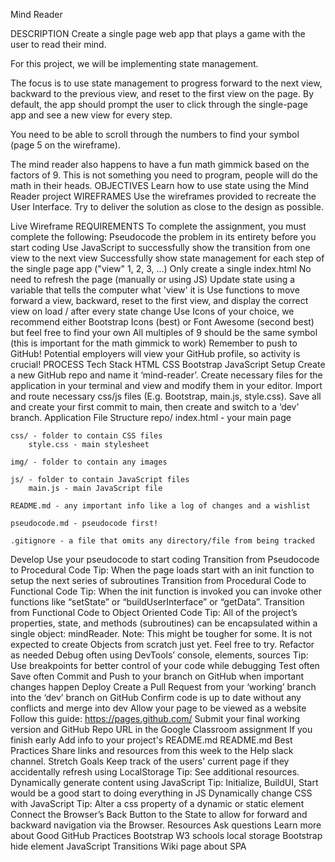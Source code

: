 Mind Reader

DESCRIPTION
Create a single page web app that plays a game with the user to read their mind.

For this project, we will be implementing state management. 

The focus is to use state management to progress forward to the next view, backward to the previous view, and reset to the first view on the page.
By default, the app should prompt the user to click through the single-page app and see a new view for every step.

You need to be able to scroll through the numbers to find your symbol (page 5 on the wireframe).

The mind reader also happens to have a fun math gimmick based on the factors of 9. This is not something you need to program, people will do the math in their heads.
OBJECTIVES
Learn how to use state using the Mind Reader project
WIREFRAMES
Use the wireframes provided to recreate the User Interface.  Try to deliver the solution as close to the design as possible.


Live Wireframe
REQUIREMENTS
To complete the assignment, you must complete the following:
Pseudocode the problem in its entirety before you start coding
Use JavaScript to successfully show the transition from one view to the next view
Successfully show state management for each step of the single page app ("view" 1, 2, 3, ...)
Only create a single index.html
No need to refresh the page (manually or using JS)
Update state using a variable that tells the computer what 'view' it is
Use functions to move forward a view, backward, reset to the first view, and display the correct view on load / after every state change
Use Icons of your choice, we recommend either Bootstrap Icons (best) or Font Awesome (second best) but feel free to find your own
All multiples of 9 should be the same symbol (this is important for the math gimmick to work)
Remember to push to GitHub!
Potential employers will view your GitHub profile, so activity is crucial!
PROCESS
Tech Stack
HTML
CSS
Bootstrap
JavaScript
Setup
Create a new GitHub repo and name it ‘mind-reader’.
Create necessary files for the application in your terminal and view and modify them in your editor.
Import and route necessary css/js files (E.g. Bootstrap, main.js, style.css).
Save all and create your first commit to main, then create and switch to a ‘dev’ branch.
Application File Structure
repo/
    index.html - your main page

    css/ - folder to contain CSS files
        style.css - main stylesheet

    img/ - folder to contain any images

    js/ - folder to contain JavaScript files
        main.js - main JavaScript file

    README.md - any important info like a log of changes and a wishlist

    pseudocode.md - pseudocode first!

    .gitignore - a file that omits any directory/file from being tracked



Develop
Use your pseudocode to start coding
Transition from Pseudocode to Procedural Code
Tip: When the page loads start with an init function to setup the next series of subroutines
Transition from Procedural Code to Functional Code
Tip: When the init function is invoked you can invoke other functions like “setState” or “buildUserInterface” or “getData”.
Transition from Functional Code to Object Oriented Code
Tip: All of the project’s properties, state, and methods (subroutines) can be encapsulated within a single object: mindReader.
Note: This might be tougher for some.  It is not expected to create Objects from scratch just yet.  Feel free to try.
Refactor as needed
Debug often using DevTools’ console, elements, sources
Tip: Use breakpoints for better control of your code while debugging
Test often
Save often
Commit and Push to your branch on GitHub when important changes happen
Deploy
Create a Pull Request from your ‘working’ branch into the ‘dev’ branch on GitHub
Confirm code is up to date without any conflicts and merge into dev
Allow your page to be viewed as a website
Follow this guide: https://pages.github.com/
Submit your final working version and GitHub Repo URL in the Google Classroom assignment
If you finish early
Add info to your project's README.md
README.md Best Practices
Share links and resources from this week to the Help slack channel.
Stretch Goals
Keep track of the users' current page if they accidentally refresh using LocalStorage
Tip: See additional resources.
Dynamically generate content using JavaScript
Tip: Initialize, BuildUI, Start would be a good start to doing everything in JS
Dynamically change CSS with JavaScript
Tip: Alter a css property of a dynamic or static element
Connect the Browser’s Back Button to the State to allow for forward and backward navigation via the Browser.
Resources
Ask questions 
Learn more about Good GitHub Practices
Bootstrap
W3 schools local storage
Bootstrap hide element
JavaScript Transitions
Wiki page about SPA
